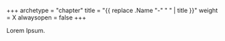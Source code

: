 +++
archetype = "chapter"
title = "{{ replace .Name "-" " " | title }}"
weight = X
alwaysopen = false
+++

Lorem Ipsum.